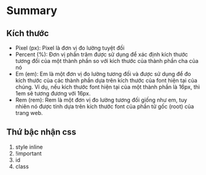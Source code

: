 # Summary

## Kích thước

- Pixel (px): Pixel là đơn vị đo lường tuyệt đối
- Percent (%): Đơn vị phần trăm được sử dụng để xác định kích thước tương đối của một thành phần so với kích thước của thành phần cha của nó
- Em (em): Em là một đơn vị đo lường tương đối và được sử dụng để đo kích thước của các thành phần dựa trên kích thước của font hiện tại của chúng. Ví dụ, nếu kích thước font hiện tại của một thành phần là 16px, thì 1em sẽ tương đương với 16px.
- Rem (rem): Rem là một đơn vị đo lường tương đối giống như em, tuy nhiên nó được tính dựa trên kích thước font của phần tử gốc (root) của trang web.

## Thứ bậc nhận css
1. style inline
2. !important
3. id
4. class